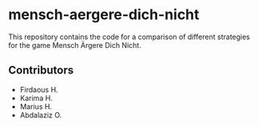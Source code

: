 # mensch-aergere-dich-nicht

This repository contains the code for a comparison of different strategies for the game Mensch Ärgere Dich Nicht.

## Contributors
- Firdaous H.
- Karima H.
- Marius H.
- Abdalaziz O.

